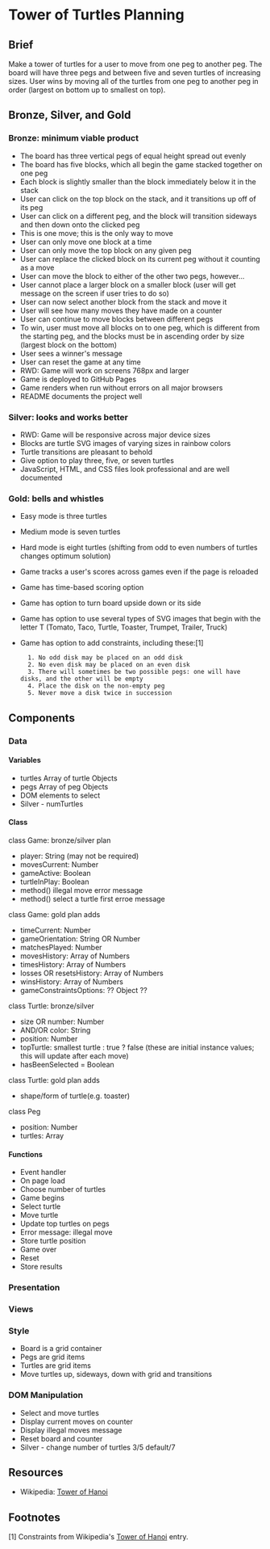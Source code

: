 # Tower of Turtles Planning

## Brief

Make a tower of turtles for a user to move from one peg to another peg. The board will have three pegs and between five and seven turtles of increasing sizes. User wins by moving all of the turtles from one peg to another peg in order (largest on bottom up to smallest on top).

## Bronze, Silver, and Gold

### Bronze: minimum viable product

- The board has three vertical pegs of equal height spread out evenly
- The board has five blocks, which all begin the game stacked together on one peg
- Each block is slightly smaller than the block immediately below it in the stack
- User can click on the top block on the stack, and it transitions up off of its peg
- User can click on a different peg, and the block will transition sideways and then down onto the clicked peg
- This is one move; this is the only way to move
- User can only move one block at a time
- User can only move the top block on any given peg
- User can replace the clicked block on its current peg without it counting as a move
- User can move the block to either of the other two pegs, however...
- User cannot place a larger block on a smaller block (user will get message on the screen if user tries to do so)
- User can now select another block from the stack and move it
- User will see how many moves they have made on a counter
- User can continue to move blocks between different pegs
- To win, user must move all blocks on to one peg, which is different from the starting peg, and the blocks must be in ascending order by size (largest block on the bottom)
- User sees a winner's message
- User can reset the game at any time
- RWD: Game will work on screens 768px and larger
- Game is deployed to GitHub Pages
- Game renders when run without errors on all major browsers
- README documents the project well

### Silver: looks and works better

- RWD: Game will be responsive across major device sizes
- Blocks are turtle SVG images of varying sizes in rainbow colors
- Turtle transitions are pleasant to behold
- Give option to play three, five, or seven turtles
- JavaScript, HTML, and CSS files look professional and are well documented

### Gold: bells and whistles

- Easy mode is three turtles
- Medium mode is seven turtles
- Hard mode is eight turtles (shifting from odd to even numbers of turtles changes optimum solution)
- Game tracks a user's scores across games even if the page is reloaded
- Game has time-based scoring option
- Game has option to turn board upside down or its side
- Game has option to use several types of SVG images that begin with the letter T (Tomato, Taco, Turtle, Toaster, Trumpet, Trailer, Truck)
- Game has option to add constraints, including these:[1]

      	1. No odd disk may be placed on an odd disk
      	2. No even disk may be placed on an even disk
      	3. There will sometimes be two possible pegs: one will have disks, and the other will be empty
      	4. Place the disk on the non-empty peg
      	5. Never move a disk twice in succession

## Components

### Data

#### Variables

- turtles Array of turtle Objects
- pegs Array of peg Objects
- DOM elements to select
- Silver - numTurtles

#### Class

class Game: bronze/silver plan

- player: String (may not be required)
- movesCurrent: Number
- gameActive: Boolean
- turtleInPlay: Boolean
- method() illegal move error message
- method() select a turtle first erroe message

class Game: gold plan adds

- timeCurrent: Number
- gameOrientation: String OR Number
- matchesPlayed: Number
- movesHistory: Array of Numbers
- timesHistory: Array of Numbers
- losses OR resetsHistory: Array of Numbers
- winsHistory: Array of Numbers
- gameConstraintsOptions: ?? Object ??

class Turtle: bronze/silver

- size OR number: Number
- AND/OR color: String
- position: Number
- topTurtle: smallest turtle : true ? false (these are initial instance values; this will update after each move)
- hasBeenSelected = Boolean

class Turtle: gold plan adds

- shape/form of turtle(e.g. toaster)

class Peg

- position: Number
- turtles: Array

#### Functions

- Event handler
- On page load
- Choose number of turtles
- Game begins
- Select turtle
- Move turtle
- Update top turtles on pegs
- Error message: illegal move
- Store turtle position
- Game over
- Reset
- Store results

### Presentation

### Views

### Style

- Board is a grid container
- Pegs are grid items
- Turtles are grid items
- Move turtles up, sideways, down with grid and transitions

### DOM Manipulation

- Select and move turtles
- Display current moves on counter
- Display illegal moves message
- Reset board and counter
- Silver - change number of turtles 3/5 default/7

## Resources

- Wikipedia: [Tower of Hanoi](https://en.wikipedia.org/wiki/Tower_of_Hanoi, "Wikipedia entry for Tower of Hanoi")

## Footnotes

[1] Constraints from Wikipedia's [Tower of Hanoi](https://en.wikipedia.org/wiki/Tower_of_Hanoi, "Wikipedia entry for Tower of Hanoi") entry.
